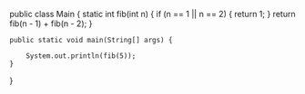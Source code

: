 
public class Main {
    static int fib(int n) {
        if (n == 1 || n == 2) {
            return 1;
        }
        return fib(n - 1) + fib(n - 2);
    }

    public static void main(String[] args) {

        System.out.println(fib(5));
    }
}
